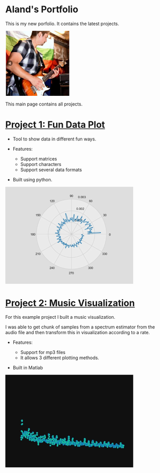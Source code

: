 # Aland's Portfolio
This is my new porfolio. It contains the latest projects.

<img src="images/IMG-20190730-WA0020.jpg" alt="drawing" width="200"/>

This main page contains all projects.

# [Project 1: Fun Data Plot](https://github.com/) 
* Tool to show data in different fun ways.
* Features:
  * Support matrices
  * Support characters 
  * Support several data formats

* Built using python. 

[//]: ![](/images/data_show.png) 
<img src="images/data_show.png" alt="drawing" width="400"/>

# [Project 2: Music Visualization](https://github.com/) 
For this example project I built a music visualization. 

I was able to get chunk of samples from a spectrum estimator from the audio file and then transform this in visualization according to a rate. 

* Features:
  * Support for mp3 files
  * It allows 3 different plotting methods.

* Built in Matlab

[//]: ![](/images/music_visual.png) 
<img src="images/music_visual.png" alt="drawing" width="400"/>
